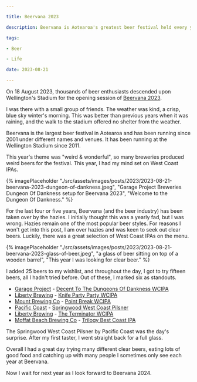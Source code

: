 ```yaml
---

title: Beervana 2023

description: Beervana is Aotearoa's greatest beer festival held every year in August.

tags:

- Beer

- Life

date: 2023-08-21

---
```


On 18 August 2023, thousands of beer enthusiasts descended upon Wellington's Stadium for the opening session of [Beervana 2023](https://beervana.co.nz/). 

I was there with a small group of friends. The weather was kind, a crisp, blue sky winter's morning. This was better than previous years when it was raining, and the walk to the stadium offered no shelter from the weather. 

Beervana is the largest beer festival in Aotearoa and has been running since 2001 under different names and venues. It has been running at the Wellington Stadium since 2011.

This year's theme was "weird & wonderful", so many breweries produced weird beers for the festival. This year, I had my mind set on West Coast IPAs.

{% imagePlaceholder "./src/assets/images/posts/2023/2023-08-21-beervana-2023-dungeon-of-dankness.jpeg", "Garage Project Breweries Dungeon Of Dankness setup for Beervana 2023", "Welcome to the Dungeon Of Dankness." %}

For the last four or five years, Beervana (and the beer industry) has been taken over by the hazies. I initially thought this was a yearly fad, but I was wrong. Hazies remain one of the most popular beer styles. For reasons I won't get into this post, I am over hazies and was keen to seek out clear beers. Luckily, there was a great selection of West Coast IPAs on the menu. 

{% imagePlaceholder "./src/assets/images/posts/2023/2023-08-21-beervana-2023-glass-of-beer.jpeg", "a glass of beer sitting on top of a wooden barrel", "This year I was looking for clear beer." %}

I added 25 beers to my wishlist, and throughout the day, I got to try fifteen beers, all I hadn't tried before. Out of these, I marked six as standouts. 

- [Garage Project](https://garageproject.co.nz/) - [Decent To The Dungeons Of Dankness WCIPA](https://untappd.com/b/garage-project-descent-to-the-dungeon-of-dankness/5488496)
- [Liberty Brewing](https://www.libertybrewing.co.nz/) - [Knife Party Party WCIPA](https://untappd.com/b/liberty-brewing-knife-party/403603)
- [Mount Brewing Co](https://mountbrewingco.com/) - [Point Break WCIPA](https://untappd.com/b/mount-brewing-co-point-break/5412041)
- [Pacific Coast](https://untappd.com/PacificCoastBrewery) - [Springwood West Coast Pilsner](https://untappd.com/b/pacific-coast-brewery-springwood/5468807)
- [Liberty Brewing](https://www.libertybrewing.co.nz/) - [The Terminator WCIPA](https://untappd.com/b/liberty-brewing-the-terminator/5460898)
- [Moffat Beach Brewing Co](https://www.moffatbeachbrewingco.beer/) - [Trilogy Best Coast IPA](https://untappd.com/b/moffat-beach-brewing-co-trilogy-best-coast-ipa/3932083)

The Springwood West Coast Pilsner by Pacific Coast was the day's surprise. After my first taster, I went straight back for a full glass.

Overall I had a great day trying many different clear beers, eating lots of good food and catching up with many people I sometimes only see each year at Beervana. 

Now I wait for next year as I look forward to Beervana 2024.